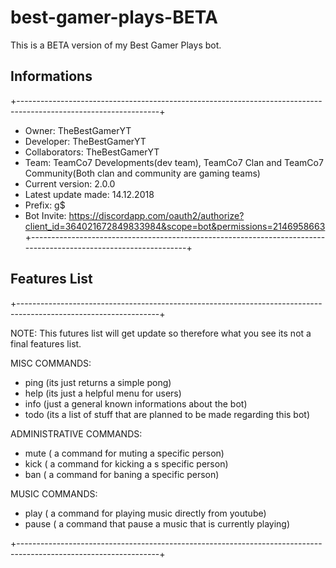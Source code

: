 # best-gamer-plays-BETA
This is a BETA version of my Best Gamer Plays bot.

## Informations
+-----------------------------------------------------------------------------------------------------------------+
- Owner: TheBestGamerYT
- Developer: TheBestGamerYT
- Collaborators: TheBestGamerYT
- Team: TeamCo7 Developments(dev team), TeamCo7 Clan and TeamCo7 Community(Both clan and community are gaming teams)
- Current version: 2.0.0
- Latest update made: 14.12.2018
- Prefix: g$
- Bot Invite: https://discordapp.com/oauth2/authorize?client_id=364021672849833984&scope=bot&permissions=2146958663
+-----------------------------------------------------------------------------------------------------------------+
## Features List
+-----------------------------------------------------------------------------------------------------------------+

NOTE: 
This futures list will get update so therefore what you see its not a final features list.

MISC COMMANDS:
- ping (its just returns a simple pong)
- help (its just a helpful menu for users)
- info (just a general known informations about the bot)
- todo (its a list of stuff that are planned to be made regarding this bot)

ADMINISTRATIVE COMMANDS:
- mute ( a command for muting a specific person)
- kick ( a command for kicking a s specific person)
- ban ( a command for baning a specific person)

MUSIC COMMANDS:
- play ( a command for playing music directly from youtube)
- pause ( a command that pause a music that is currently playing)

+-----------------------------------------------------------------------------------------------------------------+

